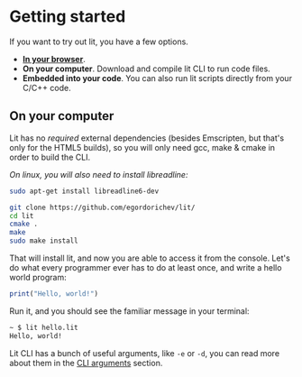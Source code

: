 # Getting started

If you want to try out lit, you have a few options.

* [**In your browser**](https://egordorichev.github.io/lit-html/).
* **On your computer**. Download and compile lit CLI to run code files.
* **Embedded into your code**. You can also run lit scripts directly from your C/C++ code.

## On your computer

Lit has no _required_ external dependencies (besides Emscripten, but that's only for the HTML5 builds), so you will only need gcc, make & cmake in order to build the CLI.

_On linux, you will also need to install libreadline:_

```bash
sudo apt-get install libreadline6-dev
```

```bash
git clone https://github.com/egordorichev/lit/
cd lit 
cmake .
make
sudo make install
```

That will install lit, and now you are able to access it from the console. Let's do what every programmer ever has to do at least once, and write a hello world program:

```js
print("Hello, world!")
```

Run it, and you should see the familiar message in your terminal:

```bash
~ $ lit hello.lit
Hello, world!
```

Lit CLI has a bunch of useful arguments, like `-e` or `-d`, you can read more about them in the [CLI arguments](/docs/cli_arguments) section.